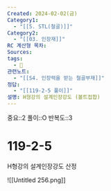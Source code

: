```yaml
---
Created: 2024-02-02(금)
Category1:
  - "[[5. STL(철골)]]"
Category2:
  - "[[03. 인장재]]"
RC 계산형 목차: 
Sources: 
tags:
  - 🧮
관련노트:
  - "[[S4. 인장력을 받는 철골부재]]"
정답:
  - "[[119-2-5 풀이]]"
설명: H형강의 설계인장강도 (볼트접합)
---
```

중요::2
풀이::O
반복도::3

# 119-2-5

H형강의 설계인장강도 산정

![[Untitled 256.png]]